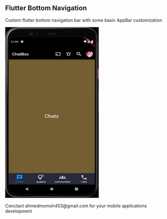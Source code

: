 <h2>Flutter Bottom Navigation</h2>
<p>Custom flutter bottom navigation bar with some basic AppBar customization</p>

<img src="assets/images/ui_template.png" width="300" height="550">

<p>Conctact ahmedmomoh453@gmail.com for your mobile applications development</p>